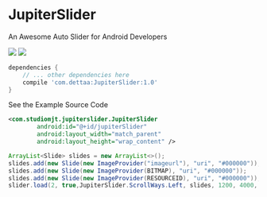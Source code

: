 # JupiterSlider
An Awesome Auto Slider for Android Developers

![](https://github.com/Studiomjt/JupiterSlider/blob/master/tablet.gif)
![](https://github.com/Studiomjt/JupiterSlider/blob/master/mobile.gif)

```gradle
dependencies {
	// ... other dependencies here
    compile 'com.dettaa:JupiterSlider:1.0'
}
```

See the Example Source Code
```xml
<com.studiomjt.jupiterslider.JupiterSlider
        android:id="@+id/jupiterSlider"
        android:layout_width="match_parent"
        android:layout_height="wrap_content" />
```

```java
ArrayList<Slide> slides = new ArrayList<>();
slides.add(new Slide(new ImageProvider("imageurl"), "uri", "#000000"));
slides.add(new Slide(new ImageProvider(BITMAP), "uri", "#000000"));
slides.add(new Slide(new ImageProvider(RESOURCEID), "uri", "#000000"));
slider.load(2, true,JupiterSlider.ScrollWays.Left, slides, 1200, 4000, this);	
```
